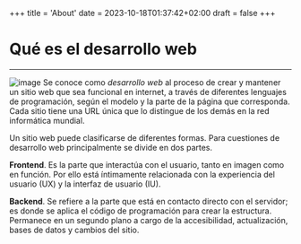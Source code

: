 +++
title = 'About'
date = 2023-10-18T01:37:42+02:00
draft = false
+++


# Qué es el desarrollo web

---

![image](https://esernet.com/wp-content/uploads/2016/03/Desarrollo-Web-peque.jpg)
Se conoce como *desarrollo web* al proceso de crear y mantener un sitio web que sea funcional en internet, a través de diferentes lenguajes de programación, según el modelo y la parte de la página que corresponda. Cada sitio tiene una URL única que lo distingue de los demás en la red informática mundial.

Un sitio web puede clasificarse de diferentes formas. Para cuestiones de desarrollo web principalmente se divide en dos partes. 

**Frontend**. Es la parte que interactúa con el usuario, tanto en imagen como en función. Por ello está íntimamente relacionada con la experiencia del usuario (UX) y la interfaz de usuario (IU). 

**Backend**. Se refiere a la parte que está en contacto directo con el servidor; es donde se aplica el código de programación para crear la estructura. Permanece en un segundo plano a cargo de la accesibilidad, actualización, bases de datos y cambios del sitio.